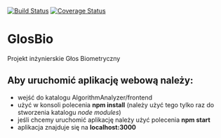 [![Build Status](https://travis-ci.com/MikolajBalcerek/GlosBio.svg?branch=master)](https://travis-ci.com/MikolajBalcerek/GlosBio) [![Coverage Status](https://coveralls.io/repos/github/MikolajBalcerek/GlosBio/badge.svg?branch=master)](https://coveralls.io/github/MikolajBalcerek/GlosBio?branch=master)



# GlosBio
Projekt inżynierskie Głos Biometryczny

## Aby uruchomić aplikację webową należy:
 - wejść do katalogu AlgorithmAnalyzer/frontend
 - użyć w konsoli polecenia **npm install** (należy użyć tego tylko raz do stworzenia katalogu *node modules*)
 - jeśli chcemy uruchomić aplikację należy użyć polecenia **npm start**
 - aplikacja znajduje się na **localhost:3000**
